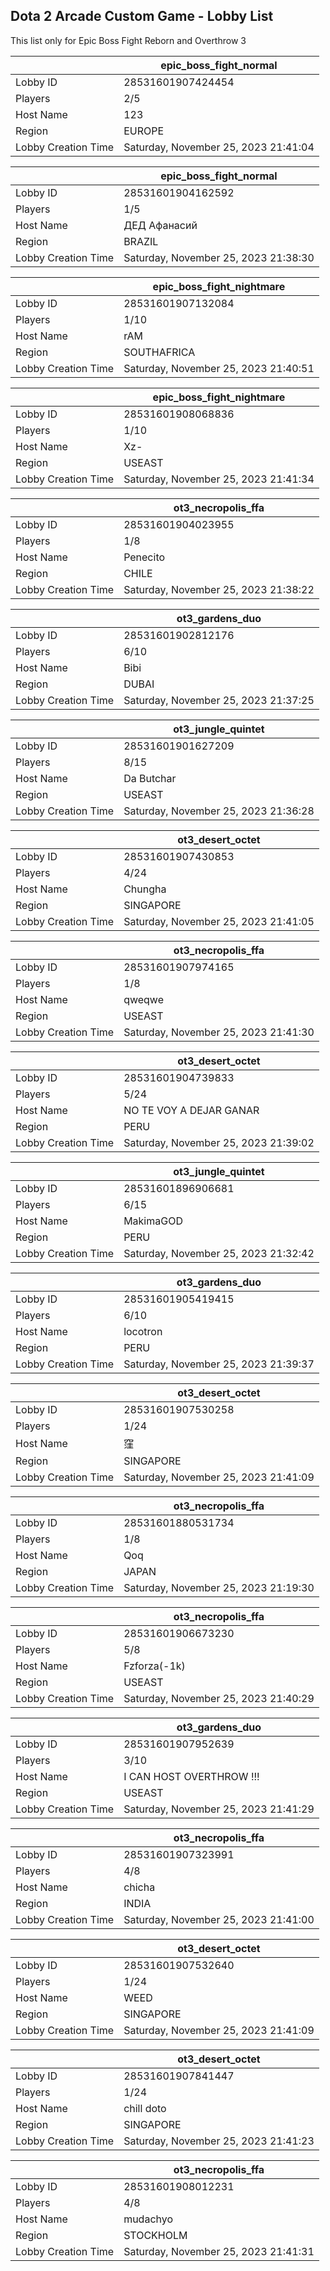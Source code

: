 ## Dota 2 Arcade Custom Game - Lobby List

This list only for Epic Boss Fight Reborn and Overthrow 3

|  | epic_boss_fight_normal |
| ------ | ------ |
| Lobby ID | 28531601907424454 |
| Players | 2/5 |
| Host Name | 123 |
| Region | EUROPE |
| Lobby Creation Time | Saturday, November 25, 2023 21:41:04 |


|  | epic_boss_fight_normal |
| ------ | ------ |
| Lobby ID | 28531601904162592 |
| Players | 1/5 |
| Host Name | ДЕД Афанасий |
| Region | BRAZIL |
| Lobby Creation Time | Saturday, November 25, 2023 21:38:30 |


|  | epic_boss_fight_nightmare |
| ------ | ------ |
| Lobby ID | 28531601907132084 |
| Players | 1/10 |
| Host Name | rAM |
| Region | SOUTHAFRICA |
| Lobby Creation Time | Saturday, November 25, 2023 21:40:51 |


|  | epic_boss_fight_nightmare |
| ------ | ------ |
| Lobby ID | 28531601908068836 |
| Players | 1/10 |
| Host Name | Xz- |
| Region | USEAST |
| Lobby Creation Time | Saturday, November 25, 2023 21:41:34 |


|  | ot3_necropolis_ffa |
| ------ | ------ |
| Lobby ID | 28531601904023955 |
| Players | 1/8 |
| Host Name | Penecito |
| Region | CHILE |
| Lobby Creation Time | Saturday, November 25, 2023 21:38:22 |


|  | ot3_gardens_duo |
| ------ | ------ |
| Lobby ID | 28531601902812176 |
| Players | 6/10 |
| Host Name | Bibi |
| Region | DUBAI |
| Lobby Creation Time | Saturday, November 25, 2023 21:37:25 |


|  | ot3_jungle_quintet |
| ------ | ------ |
| Lobby ID | 28531601901627209 |
| Players | 8/15 |
| Host Name | Da Butchar |
| Region | USEAST |
| Lobby Creation Time | Saturday, November 25, 2023 21:36:28 |


|  | ot3_desert_octet |
| ------ | ------ |
| Lobby ID | 28531601907430853 |
| Players | 4/24 |
| Host Name | Chungha |
| Region | SINGAPORE |
| Lobby Creation Time | Saturday, November 25, 2023 21:41:05 |


|  | ot3_necropolis_ffa |
| ------ | ------ |
| Lobby ID | 28531601907974165 |
| Players | 1/8 |
| Host Name | qweqwe |
| Region | USEAST |
| Lobby Creation Time | Saturday, November 25, 2023 21:41:30 |


|  | ot3_desert_octet |
| ------ | ------ |
| Lobby ID | 28531601904739833 |
| Players | 5/24 |
| Host Name | NO TE VOY A DEJAR GANAR |
| Region | PERU |
| Lobby Creation Time | Saturday, November 25, 2023 21:39:02 |


|  | ot3_jungle_quintet |
| ------ | ------ |
| Lobby ID | 28531601896906681 |
| Players | 6/15 |
| Host Name | MakimaGOD |
| Region | PERU |
| Lobby Creation Time | Saturday, November 25, 2023 21:32:42 |


|  | ot3_gardens_duo |
| ------ | ------ |
| Lobby ID | 28531601905419415 |
| Players | 6/10 |
| Host Name | locotron |
| Region | PERU |
| Lobby Creation Time | Saturday, November 25, 2023 21:39:37 |


|  | ot3_desert_octet |
| ------ | ------ |
| Lobby ID | 28531601907530258 |
| Players | 1/24 |
| Host Name | 窪 |
| Region | SINGAPORE |
| Lobby Creation Time | Saturday, November 25, 2023 21:41:09 |


|  | ot3_necropolis_ffa |
| ------ | ------ |
| Lobby ID | 28531601880531734 |
| Players | 1/8 |
| Host Name | Qoq |
| Region | JAPAN |
| Lobby Creation Time | Saturday, November 25, 2023 21:19:30 |


|  | ot3_necropolis_ffa |
| ------ | ------ |
| Lobby ID | 28531601906673230 |
| Players | 5/8 |
| Host Name | Fzforza(-1k) |
| Region | USEAST |
| Lobby Creation Time | Saturday, November 25, 2023 21:40:29 |


|  | ot3_gardens_duo |
| ------ | ------ |
| Lobby ID | 28531601907952639 |
| Players | 3/10 |
| Host Name | I CAN HOST OVERTHROW !!! |
| Region | USEAST |
| Lobby Creation Time | Saturday, November 25, 2023 21:41:29 |


|  | ot3_necropolis_ffa |
| ------ | ------ |
| Lobby ID | 28531601907323991 |
| Players | 4/8 |
| Host Name | chicha |
| Region | INDIA |
| Lobby Creation Time | Saturday, November 25, 2023 21:41:00 |


|  | ot3_desert_octet |
| ------ | ------ |
| Lobby ID | 28531601907532640 |
| Players | 1/24 |
| Host Name | WEED |
| Region | SINGAPORE |
| Lobby Creation Time | Saturday, November 25, 2023 21:41:09 |


|  | ot3_desert_octet |
| ------ | ------ |
| Lobby ID | 28531601907841447 |
| Players | 1/24 |
| Host Name | chill doto |
| Region | SINGAPORE |
| Lobby Creation Time | Saturday, November 25, 2023 21:41:23 |


|  | ot3_necropolis_ffa |
| ------ | ------ |
| Lobby ID | 28531601908012231 |
| Players | 4/8 |
| Host Name | mudachyo |
| Region | STOCKHOLM |
| Lobby Creation Time | Saturday, November 25, 2023 21:41:31 |


